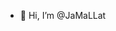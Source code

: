 - 👋 Hi, I’m @JaMaLLat



<!---
JaMaLLat/JaMaLLat is a ✨ special ✨ repository because its `README.md` (this file) appears on your GitHub profile.
You can click the Preview link to take a look at your changes.
--->

